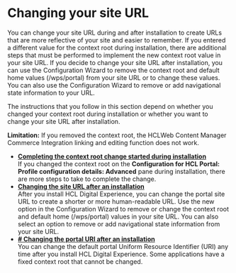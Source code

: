 # Changing your site URL

You can change your site URL during and after installation to create URLs that are more reflective of your site and easier to remember. If you entered a different value for the context root during installation, there are additional steps that must be performed to implement the new context root value in your site URL. If you decide to change your site URL after installation, you can use the Configuration Wizard to remove the context root and default home values \(/wps/portal\) from your site URL or to change these values. You can also use the Configuration Wizard to remove or add navigational state information to your URL.

The instructions that you follow in this section depend on whether you changed your context root during installation or whether you want to change your site URL after installation.

**Limitation:** If you removed the context root, the HCLWeb Content Manager Commerce Integration linking and editing function does not work.

-   **[Completing the context root change started during installation](../config/cfg_intr_inst.md)**  
If you changed the context root on the **Configuration for HCL Portal: Profile configuration details: Advanced** pane during installation, there are more steps to take to complete the change.
-   **[Changing the site URL after an installation](../config/cfg_intr_seo.md)**  
After you install HCL Digital Experience, you can change the portal site URL to create a shorter or more human-readable URL. Use the new option in the Configuration Wizard to remove or change the context root and default home \(/wps/portal\) values in your site URL. You can also select an option to remove or add navigational state information from your site URL.
-   **[# Changing the portal URI after an installation](../config/cfg_intr_seo.md)**  
You can change the default portal Uniform Resource Identifier \(URI\) any time after you install HCL Digital Experience. Some applications have a fixed context root that cannot be changed.



